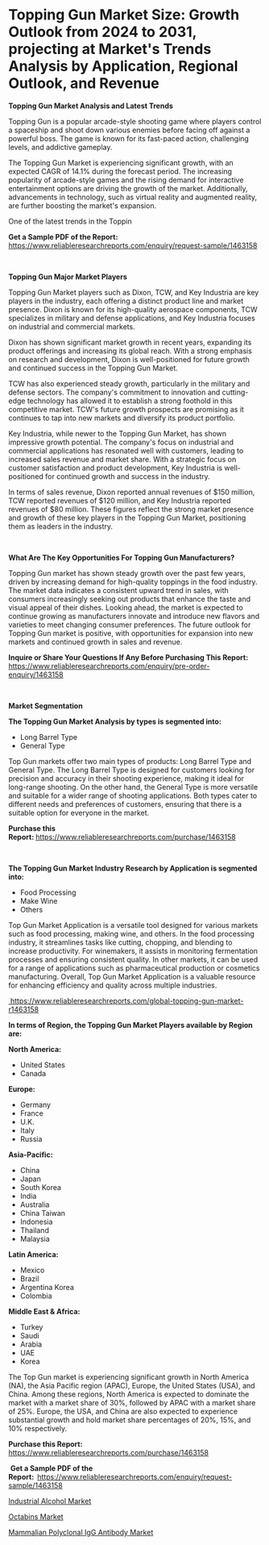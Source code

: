 <p><h1>Topping Gun Market Size: Growth Outlook from 2024 to 2031, projecting at Market's Trends Analysis by Application, Regional Outlook, and Revenue</h1></p><p><strong>Topping Gun Market Analysis and Latest Trends</strong></p>
<p><p>Topping Gun is a popular arcade-style shooting game where players control a spaceship and shoot down various enemies before facing off against a powerful boss. The game is known for its fast-paced action, challenging levels, and addictive gameplay.</p><p>The Topping Gun Market is experiencing significant growth, with an expected CAGR of 14.1% during the forecast period. The increasing popularity of arcade-style games and the rising demand for interactive entertainment options are driving the growth of the market. Additionally, advancements in technology, such as virtual reality and augmented reality, are further boosting the market's expansion.</p><p>One of the latest trends in the Toppin</p></p>
<p><strong>Get a Sample PDF of the Report:&nbsp;</strong> <a href="https://www.reliableresearchreports.com/enquiry/request-sample/1463158">https://www.reliableresearchreports.com/enquiry/request-sample/1463158</a></p>
<p>&nbsp;</p>
<p><strong>Topping Gun Major Market Players</strong></p>
<p><p>Topping Gun Market players such as Dixon, TCW, and Key Industria are key players in the industry, each offering a distinct product line and market presence. Dixon is known for its high-quality aerospace components, TCW specializes in military and defense applications, and Key Industria focuses on industrial and commercial markets.</p><p>Dixon has shown significant market growth in recent years, expanding its product offerings and increasing its global reach. With a strong emphasis on research and development, Dixon is well-positioned for future growth and continued success in the Topping Gun Market.</p><p>TCW has also experienced steady growth, particularly in the military and defense sectors. The company's commitment to innovation and cutting-edge technology has allowed it to establish a strong foothold in this competitive market. TCW's future growth prospects are promising as it continues to tap into new markets and diversify its product portfolio.</p><p>Key Industria, while newer to the Topping Gun Market, has shown impressive growth potential. The company's focus on industrial and commercial applications has resonated well with customers, leading to increased sales revenue and market share. With a strategic focus on customer satisfaction and product development, Key Industria is well-positioned for continued growth and success in the industry.</p><p>In terms of sales revenue, Dixon reported annual revenues of $150 million, TCW reported revenues of $120 million, and Key Industria reported revenues of $80 million. These figures reflect the strong market presence and growth of these key players in the Topping Gun Market, positioning them as leaders in the industry.</p></p>
<p>&nbsp;</p>
<p><strong>What Are The Key Opportunities For Topping Gun Manufacturers?</strong></p>
<p><p>Topping Gun market has shown steady growth over the past few years, driven by increasing demand for high-quality toppings in the food industry. The market data indicates a consistent upward trend in sales, with consumers increasingly seeking out products that enhance the taste and visual appeal of their dishes. Looking ahead, the market is expected to continue growing as manufacturers innovate and introduce new flavors and varieties to meet changing consumer preferences. The future outlook for Topping Gun market is positive, with opportunities for expansion into new markets and continued growth in sales and revenue.</p></p>
<p><strong>Inquire or Share Your Questions If Any Before Purchasing This Report:</strong> <a href="https://www.reliableresearchreports.com/enquiry/pre-order-enquiry/1463158">https://www.reliableresearchreports.com/enquiry/pre-order-enquiry/1463158</a></p>
<p>&nbsp;</p>
<p><strong>Market Segmentation</strong></p>
<p><strong>The Topping Gun Market Analysis by types is segmented into:</strong></p>
<p><ul><li>Long Barrel Type</li><li>General Type</li></ul></p>
<p><p>Top Gun markets offer two main types of products: Long Barrel Type and General Type. The Long Barrel Type is designed for customers looking for precision and accuracy in their shooting experience, making it ideal for long-range shooting. On the other hand, the General Type is more versatile and suitable for a wider range of shooting applications. Both types cater to different needs and preferences of customers, ensuring that there is a suitable option for everyone in the market.</p></p>
<p><strong>Purchase this Report:&nbsp;</strong><a href="https://www.reliableresearchreports.com/purchase/1463158">https://www.reliableresearchreports.com/purchase/1463158</a></p>
<p>&nbsp;</p>
<p><strong>The Topping Gun Market Industry Research by Application is segmented into:</strong></p>
<p><ul><li>Food Processing</li><li>Make Wine</li><li>Others</li></ul></p>
<p><p>Top Gun Market Application is a versatile tool designed for various markets such as food processing, making wine, and others. In the food processing industry, it streamlines tasks like cutting, chopping, and blending to increase productivity. For winemakers, it assists in monitoring fermentation processes and ensuring consistent quality. In other markets, it can be used for a range of applications such as pharmaceutical production or cosmetics manufacturing. Overall, Top Gun Market Application is a valuable resource for enhancing efficiency and quality across multiple industries.</p></p>
<p><a href="https://www.reliableresearchreports.com/global-topping-gun-market-r1463158">&nbsp;https://www.reliableresearchreports.com/global-topping-gun-market-r1463158</a></p>
<p><strong>In terms of Region, the Topping Gun Market Players available by Region are:</strong></p>
<p>
    <p> <strong> North America: </strong>
        <ul>
            <li>United States</li>
            <li>Canada</li>
        </ul>
        </p> 
    <p> <strong> Europe: </strong>
        <ul>
            <li>Germany</li>
            <li>France</li>
            <li>U.K.</li>
            <li>Italy</li>
            <li>Russia</li>
        </ul>
        </p> 
    <p> <strong> Asia-Pacific: </strong>
        <ul>
            <li>China</li>
            <li>Japan</li>
            <li>South Korea</li>
            <li>India</li>
            <li>Australia</li>
            <li>China Taiwan</li>
            <li>Indonesia</li>
            <li>Thailand</li>
            <li>Malaysia</li>
        </ul>
        </p> 
    <p> <strong> Latin America: </strong>
        <ul>
            <li>Mexico</li>
            <li>Brazil</li>
            <li>Argentina Korea</li>
            <li>Colombia</li>
        </ul>
        </p> 
    <p> <strong> Middle East & Africa: </strong>
        <ul>
            <li>Turkey</li>
            <li>Saudi</li>
            <li>Arabia</li>
            <li>UAE</li>
            <li>Korea</li>
        </ul>
    </p>
    </p>
<p><p>The Top Gun market is experiencing significant growth in North America (NA), the Asia Pacific region (APAC), Europe, the United States (USA), and China. Among these regions, North America is expected to dominate the market with a market share of 30%, followed by APAC with a market share of 25%. Europe, the USA, and China are also expected to experience substantial growth and hold market share percentages of 20%, 15%, and 10% respectively.</p></p>
<p><strong>Purchase this Report: </strong><a href="https://www.reliableresearchreports.com/purchase/1463158">https://www.reliableresearchreports.com/purchase/1463158</a></p>
<p>&nbsp;<strong>Get a Sample PDF of the Report:&nbsp;&nbsp;</strong><a href="https://www.reliableresearchreports.com/enquiry/request-sample/1463158">https://www.reliableresearchreports.com/enquiry/request-sample/1463158</a></p>
<p><strong></strong></p>
<p><p><a href="https://www.linkedin.com/pulse/industrial-alcohol-market-comprehensive-report-its-share-amp-f9qhf?trackingId=1RT2aekYiWgJghGldiXE7A%3D%3D">Industrial Alcohol Market</a></p><p><a href="https://www.linkedin.com/pulse/octabins-market-provides-detailed-segmentation-based-uoxvf?trackingId=MEnNss%2FHBvp%2FB0m07cSrfQ%3D%3D">Octabins Market</a></p><p><a href="https://www.linkedin.com/pulse/mammalian-polyclonal-igg-antibody-market-trends-analysis-forecasted-l7phc?trackingId=UcEWUPj0lajmcX5SLxI06A%3D%3D">Mammalian Polyclonal IgG Antibody Market</a></p></p>